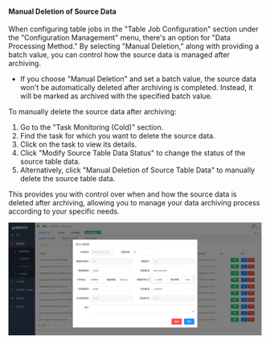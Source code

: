 
#### Manual Deletion of Source Data

When configuring table jobs in the "Table Job Configuration" section under the "Configuration Management" menu, there's an option for "Data Processing Method." By selecting "Manual Deletion," along with providing a batch value, you can control how the source data is managed after archiving.

- If you choose "Manual Deletion" and set a batch value, the source data won't be automatically deleted after archiving is completed. Instead, it will be marked as archived with the specified batch value.

To manually delete the source data after archiving:

1. Go to the "Task Monitoring (Cold)" section.
2. Find the task for which you want to delete the source data.
3. Click on the task to view its details.
4. Click "Modify Source Table Data Status" to change the status of the source table data.
5. Alternatively, click "Manual Deletion of Source Table Data" to manually delete the source table data.

This provides you with control over when and how the source data is deleted after archiving, allowing you to manage your data archiving process according to your specific needs.

![image-20230621152337512](../../images/whaleal-data/image-20230621152337512.png)
